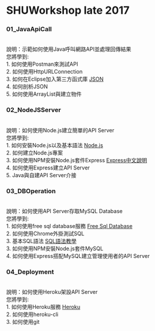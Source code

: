 # SHUWorkshop late 2017

<h3>01_JavaApiCall</h3>
<br>說明：示範如何使用Java呼叫網路API並處理回傳結果
<br>您將學到:
<br>1. 如何使用Postman來測試API
<br>2. 如何使用HttpURLConnection
<br>3. 如何在Eclipse加入第三方函式庫 <a href="https://github.com/stleary/JSON-java">JSON</a>
<br>4. 如何剖析JSON
<br>5. 如何使用ArrayList與建立物件


<h3>02_NodeJSServer</h3>
<br>說明：如何使用Node.js建立簡單的API Server
<br>您將學到:
<br>1. 如何安裝Node.js以及基本語法 <a href="https://nodejs.org/en/">Node.js</a>
<br>2. 如何建立Node.js專案
<br>3. 如何使用NPM安裝Node.js套件Express <a href="http://expressjs.com/zh-tw/">Express中文說明</a>
<br>4. 如何使用Express建立API Server
<br>5. Java與自建API Server介接


<h3>03_DBOperation</h3>
<br>說明：如何使用API Server存取MySQL Database
<br>您將學到:
<br>1. 如何使用free sql database服務 <a href="http://www.freesqldatabase.com/">Free Sql Database</a>
<br>2. 如何使用Chrome外掛測試SQL
<br>3. 基本SQL語法 <a href="http://www.runoob.com/mysql/mysql-update-query.html">SQL語法教學</a>
<br>3. 如何使用NPM安裝Node.js套件MySQL
<br>4. 如何使用Express搭配MySQL建立管理使用者的API Server


<h3>04_Deployment</h3>
<br>說明：如何使用Heroku架設API Server
<br>您將學到:
<br>1. 如何使用Heroku服務 <a href="https://www.heroku.com/">Heroku</a>
<br>2. 如何使用heroku-cli
<br>3. 如何使用git
